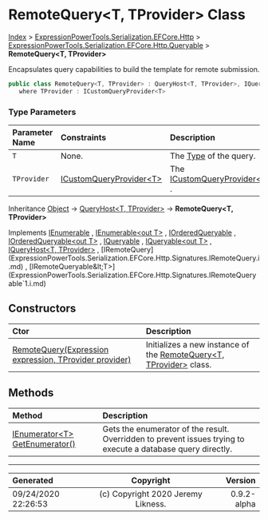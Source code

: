 ﻿# RemoteQuery&lt;T, TProvider> Class

[Index](../index.md) > [ExpressionPowerTools.Serialization.EFCore.Http](ExpressionPowerTools.Serialization.EFCore.Http.a.md) > [ExpressionPowerTools.Serialization.EFCore.Http.Queryable](ExpressionPowerTools.Serialization.EFCore.Http.Queryable.n.md) > **RemoteQuery<T, TProvider>**

Encapsulates query capabilities to build the template for remote submission.

```csharp
public class RemoteQuery<T, TProvider> : QueryHost<T, TProvider>, IQueryHost<T, TProvider>, IRemoteQueryable<T>
   where TProvider : ICustomQueryProvider<T>
```

### Type Parameters

| Parameter Name | Constraints | Description |
| :-- | :-- | :-- |
| `T` | None. | The [Type](https://docs.microsoft.com/dotnet/api/system.type) of the query. |
| `TProvider` | [ICustomQueryProvider&lt;T>](ExpressionPowerTools.Core.Signatures.ICustomQueryProvider`1.i.md) | The [ICustomQueryProvider&lt;T>](ExpressionPowerTools.Core.Signatures.ICustomQueryProvider`1.i.md) . |

Inheritance [Object](https://docs.microsoft.com/dotnet/api/system.object) → [QueryHost&lt;T, TProvider>](ExpressionPowerTools.Core.Hosts.QueryHost`2.cs.md) → **RemoteQuery&lt;T, TProvider>**

Implements  [IEnumerable](https://docs.microsoft.com/dotnet/api/system.collections.ienumerable) ,  [IEnumerable&lt;out T>](https://docs.microsoft.com/dotnet/api/system.collections.generic.ienumerable-1) ,  [IOrderedQueryable](https://docs.microsoft.com/dotnet/api/system.linq.iorderedqueryable) ,  [IOrderedQueryable&lt;out T>](https://docs.microsoft.com/dotnet/api/system.linq.iorderedqueryable-1) ,  [IQueryable](https://docs.microsoft.com/dotnet/api/system.linq.iqueryable) ,  [IQueryable&lt;out T>](https://docs.microsoft.com/dotnet/api/system.linq.iqueryable-1) ,  [IQueryHost&lt;T, TProvider>](ExpressionPowerTools.Core.Signatures.IQueryHost`2.i.md) ,  [IRemoteQuery](ExpressionPowerTools.Serialization.EFCore.Http.Signatures.IRemoteQuery.i.md) ,  [IRemoteQueryable&lt;T>](ExpressionPowerTools.Serialization.EFCore.Http.Signatures.IRemoteQueryable`1.i.md) 

## Constructors

| Ctor | Description |
| :-- | :-- |
| [RemoteQuery(Expression expression, TProvider provider)](ExpressionPowerTools.Serialization.EFCore.Http.Queryable.RemoteQuery`2.ctor.md#remotequeryexpression-expression-tprovider-provider) | Initializes a new instance of the [RemoteQuery&lt;T, TProvider>](ExpressionPowerTools.Serialization.EFCore.Http.Queryable.RemoteQuery`2.cs.md) class. |
## Methods

| Method | Description |
| :-- | :-- |
| [IEnumerator&lt;T> GetEnumerator()](ExpressionPowerTools.Serialization.EFCore.Http.Queryable.RemoteQuery`2.GetEnumerator.m.md) | Gets the enumerator of the result. Overridden to prevent issues trying to execute            a database query directly. |

---

| Generated | Copyright | Version |
| :-- | :-: | --: |
| 09/24/2020 22:26:53 | (c) Copyright 2020 Jeremy Likness. | 0.9.2-alpha |
